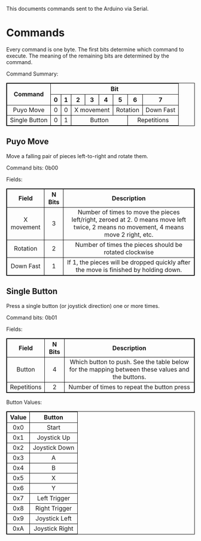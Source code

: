 <style>
    table, td, th {
        text-align: center;
        border: 1px black solid;
    }
</style>

This documents commands sent to the Arduino via Serial.

Commands
========

Every command is one byte. The first bits determine which command to execute. The meaning of the remaining bits are determined by the command.

Command Summary:
<table>
    <tr>
        <th rowspan=2>Command</th>
        <th colspan=8>Bit</th>
    </tr>
    <tr>
        <th>0</th>
        <th>1</th>
        <th>2</th>
        <th>3</th>
        <th>4</th>
        <th>5</th>
        <th>6</th>
        <th>7</th>
    </tr>
    <tr>
        <td>Puyo Move</td>
        <td>0</td>
        <td>0</td>
        <td colspan=3>X movement</td>
        <td colspan=2>Rotation</td>
        <td>Down Fast</td>
    </tr>
    <tr>
        <td>Single Button</td>
        <td>0</td>
        <td>1</td>
        <td colspan=4>Button</td>
        <td colspan=2>Repetitions</td>
    </tr>
</table>


Puyo Move
---------

Move a falling pair of pieces left-to-right and rotate them.

Command bits: 0b00

Fields:

<table>
    <tr>
        <th>Field</th>
        <th>N Bits</th>
        <th>Description</th>
    </tr>
    <tr>
        <td>X movement</td>
        <td>3</td>
        <td>Number of times to move the pieces left/right, zeroed at 2. 0 means move left twice, 2 means no movement, 4 means move 2 right, etc.</td>
    </tr>
    <tr>
        <td>Rotation</td>
        <td>2</td>
        <td>Number of times the pieces should be rotated clockwise</td>
    </tr>
    <tr>
        <td>Down Fast</td>
        <td>1</td>
        <td>If 1, the pieces will be dropped quickly after the move is finished by holding down.</td>
    </tr>
</table>

Single Button
-------------

Press a single button (or joystick direction) one or more times.

Command bits: 0b01

Fields:

<table>
    <tr>
        <th>Field</th>
        <th>N Bits</th>
        <th>Description</th>
    </tr>
    <tr>
        <td>Button</td>
        <td>4</td>
        <td>Which button to push. See the table below for the mapping between these values and the buttons.</td>
    </tr>
    <tr>
        <td>Repetitions</td>
        <td>2</td>
        <td>Number of times to repeat the button press</td>
    </tr>
</table>

Button Values:
<table>
    <tr><th>Value</th><th>Button</th></tr>
    <tr><td>0x0</td><td>Start</td></td>
    <tr><td>0x1</td><td>Joystick Up</td></td>
    <tr><td>0x2</td><td>Joystick Down</td></td>
    <tr><td>0x3</td><td>A</td></td>
    <tr><td>0x4</td><td>B</td></td>
    <tr><td>0x5</td><td>X</td></td>
    <tr><td>0x6</td><td>Y</td></td>
    <tr><td>0x7</td><td>Left Trigger</td></td>
    <tr><td>0x8</td><td>Right Trigger</td></td>
    <tr><td>0x9</td><td>Joystick Left</td></td>
    <tr><td>0xA</td><td>Joystick Right</td></td>
</table>
